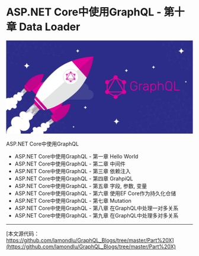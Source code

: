 

# ASP.NET Core中使用GraphQL - 第十章  Data Loader

![](images\banner-8-1100x550.jpg)

ASP.NET Core中使用GraphQL

- ASP.NET Core中使用GraphQL - 第一章 Hello World
- ASP.NET Core中使用GraphQL - 第二章 中间件
- ASP.NET Core中使用GraphQL - 第三章 依赖注入
- ASP.NET Core中使用GraphQL - 第四章 GrahpiQL
- ASP.NET Core中使用GraphQL - 第五章 字段, 参数, 变量
- ASP.NET Core中使用GraphQL - 第六章 使用EF Core作为持久化仓储
- ASP.NET Core中使用GraphQL - 第七章 Mutation
- ASP.NET Core中使用GraphQL - 第八章 在GraphQL中处理一对多关系
- ASP.NET Core中使用GraphQL - 第九章 在GraphQL中处理多对多关系

---



[本文源代码： https://github.com/lamondlu/GraphQL_Blogs/tree/master/Part%20X](https://github.com/lamondlu/GraphQL_Blogs/tree/master/Part%20X)